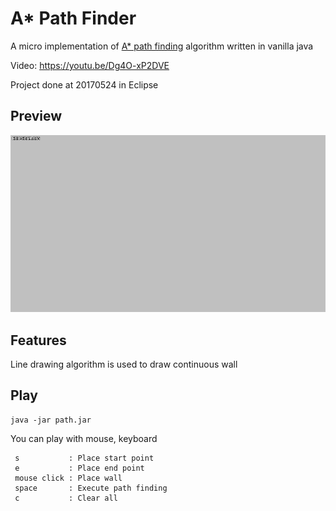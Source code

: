 # A* Path Finder

A micro implementation of [A* path finding](https://en.wikipedia.org/wiki/A*_search_algorithm) algorithm written in vanilla java  

Video: https://youtu.be/Dg4O-xP2DVE  

Project done at 20170524 in Eclipse  

## Preview
![preview](.github/preview.gif)

## Features

Line drawing algorithm is used to draw continuous wall 

## Play
```shell script
java -jar path.jar
```

You can play with mouse, keyboard  
```
 s           : Place start point  
 e           : Place end point  
 mouse click : Place wall  
 space       : Execute path finding  
 c           : Clear all  
```
